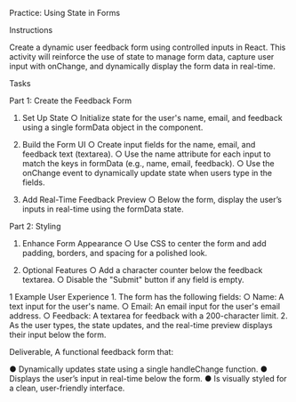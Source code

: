 Practice: Using State in Forms

Instructions

Create a dynamic user feedback form using controlled inputs in React. This activity
will reinforce the use of state to manage form data, capture user input with
onChange, and dynamically display the form data in real-time.

Tasks

Part 1: Create the Feedback Form

1. Set Up State
    ○ Initialize state for the user's name, email, and feedback using a single
formData object in the component.

2. Build the Form UI
    ○ Create input fields for the name, email, and feedback text (textarea).
    ○ Use the name attribute for each input to match the keys in formData
(e.g., name, email, feedback).
    ○ Use the onChange event to dynamically update state when users type
in the fields.

3. Add Real-Time Feedback Preview
    ○ Below the form, display the user’s inputs in real-time using the
formData state.

Part 2: Styling

1. Enhance Form Appearance
    ○ Use CSS to center the form and add padding, borders, and spacing for
a polished look.

2. Optional Features
    ○ Add a character counter below the feedback textarea.
    ○ Disable the "Submit" button if any field is empty.

1
Example User Experience
    1. The form has the following fields:
        ○ Name: A text input for the user's name.
        ○ Email: An email input for the user's email address.
        ○ Feedback: A textarea for feedback with a 200-character limit.
    2. As the user types, the state updates, and the real-time preview displays their
input below the form.

Deliverable, A functional feedback form that:

● Dynamically updates state using a single handleChange function.
● Displays the user’s input in real-time below the form.
● Is visually styled for a clean, user-friendly interface.